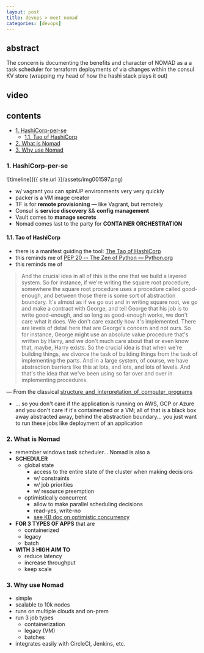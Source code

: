 ```yaml
---
layout: post
title: devops > meet nomad
categories: [devops]
---
```

## abstract
The concern is documenting the benefits and character of NOMAD as a a task scheduler for terraform deployments of via changes within the consul KV store (wrapping my head of how the hashi stack plays it out)

## video
## contents
<!-- TOC -->

- [1. HashiCorp-per-se](#1-hashicorp-per-se)
    - [1.1. Tao of HashiCorp](#11-tao-of-hashicorp)
- [2. What is Nomad](#2-what-is-nomad)
- [3. Why use Nomad](#3-why-use-nomad)

<!-- /TOC -->

### 1. HashiCorp-per-se

![timeline]({{ site.url }}/assets/img001597.png)

* w/ vagrant you can spinUP environments very very quickly
* packer is a VM image creator
* TF is for **remote provisioning** — like Vagrant, but remotely
* Consul is **service discovery** && **config management**
* Vault comes to **manage secrets**
* Nomad comes last to the party for **CONTAINER ORCHESTRATION**

#### 1.1. Tao of HashiCorp
* there is a manifest guiding the tool: [The Tao of HashiCorp](https://www.hashicorp.com/tao-of-hashicorp)
* this reminds me of [PEP 20 -- The Zen of Python — Python.org](https://www.python.org/dev/peps/pep-0020/)
* this reminds me of

>And the crucial idea in all of this is the one that we build a layered system. So for instance, if we're writing the square root procedure, somewhere the square root procedure uses a procedure called good-enough, and between those there is some sort of abstraction boundary. It's almost as if we go out and in writing square root, we go and make a contract with George, and tell George that his job is to write good-enough, and so long as good-enough works, we don't care what it does. We don't care exactly how it's implemented. There are levels of detail here that are George's concern and not ours. So for instance, George might use an absolute value procedure that's written by Harry, and we don't much care about that or even know that, maybe, Harry exists. So the crucial idea is that when we're building things, we divorce the task of building things from the task of implementing the parts. And in a large system, of course, we have abstraction barriers like this at lots, and lots, and lots of levels. And that's the idea that we've been using so far over and over in implementing procedures.

— From the classical [structure_and_interpretation_of_computer_programs](https://youtu.be/DrFkf-T-6Co?t=132)

* ... so you don't care if the application is running on AWS, GCP or Azure and you don't care if it's containerized or a VM; all of that is a black box away abstracted away, behind the abstraction boundary... you just want to run these jobs like deployment of an application

### 2. What is Nomad
* remember windows task scheduler... Nomad is also a 
* **SCHEDULER**
    * global state
        * access to the entire state of the cluster when making decisions
        * w/ constraints
        * w/ job priorities
        * w/ resource preemption
    * optimistically concurrent
        * allow to make parallel scheduling decisions
        * read-yes, write-no
        * [see KB doc on optimistic concurrency](https://github.com/pkutaj/kb/blob/master/DATA/2020-01-29-DATA-optimistic-concurrency-control.md)
* **FOR 3 TYPES OF APPS** that are
    * containerized
    * legacy
    * batch
* **WITH 3 HIGH AIM TO**
    * reduce latency
    * increase throughput
    * keep scale

### 3. Why use Nomad
* simple
* scalable to 10k nodes
* runs on multiple clouds and on-prem
* run 3 job types
    * containerization
    * legacy (VM)
    * batches
* integrates easily with CircleCI, Jenkins, etc.
